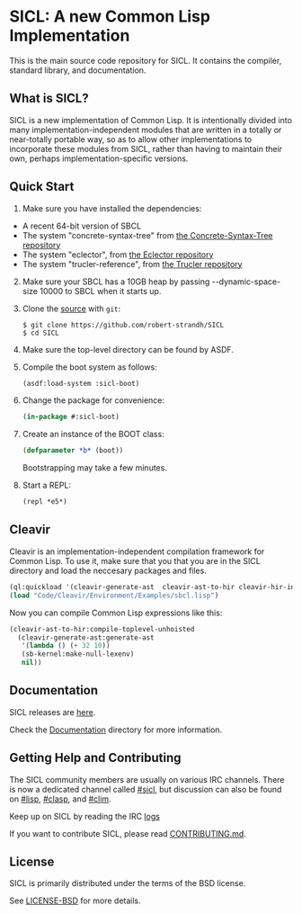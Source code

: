
# SICL: A new Common Lisp Implementation

This is the main source code repository for SICL. It contains the compiler,
standard library, and documentation.

## What is SICL?

SICL is a new implementation of Common
Lisp. It is intentionally
divided into many implementation-independent modules that are written
in a totally or near-totally portable way, so as to allow other
implementations to incorporate these modules from SICL, rather than
having to maintain their own, perhaps implementation-specific
versions.

## Quick Start

1. Make sure you have installed the dependencies:

[the Concrete-Syntax-Tree repository]:https://github.com/robert-strandh/Concrete-Syntax-Tree
[the Eclector repository]:https://github.com/robert-strandh/Eclector
[the Trucler repository]:https://github.com/robert-strandh/Trucler

   * A recent 64-bit version of SBCL
   * The system "concrete-syntax-tree" from [the Concrete-Syntax-Tree repository]
   * The system "eclector", from [the Eclector repository]
   * The system "trucler-reference", from [the Trucler repository]

2. Make sure your SBCL has a 10GB heap by passing --dynamic-space-size
   10000 to SBCL when it starts up.

3. Clone the [source] with `git`:

   ```
   $ git clone https://github.com/robert-strandh/SICL
   $ cd SICL
   ```

4. Make sure the top-level directory can be found by ASDF.

5. Compile the boot system as follows:

   ```lisp
   (asdf:load-system :sicl-boot)
   ```

6. Change the package for convenience:

   ```lisp
   (in-package #:sicl-boot)
   ```

7. Create an instance of the BOOT class:

   ```lisp
   (defparameter *b* (boot))
   ```

   Bootstrapping may take a few minutes.

8. Start a REPL:

   ```lisp
   (repl *e5*)
   ```

[source]: https://github.com/robert-strandh/SICL

## Cleavir

Cleavir is an implementation-independent compilation framework for Common Lisp. To use it, make sure that you that you are in the SICL directory and load the neccesary packages and files.

```lisp
(ql:quickload '(cleavir-generate-ast  cleavir-ast-to-hir cleavir-hir-interpreter))
(load "Code/Cleavir/Environment/Examples/sbcl.lisp")
```

Now you can compile Common Lisp expressions like this:

```lisp
(cleavir-ast-to-hir:compile-toplevel-unhoisted
  (cleavir-generate-ast:generate-ast
   '(lambda () (+ 32 10))
   (sb-kernel:make-null-lexenv)
   nil))
```

## Documentation

SICL releases are [here].

[Documentation]:https://github.com/robert-strandh/SICL/tree/master/Specification

Check the [Documentation] directory for more information.

[here]:https://github.com/robert-strandh/SICL/blob/master/RELEASES.md

[CONTRIBUTING.md]: https://github.com/robert-strandh/SICL/blob/master/CONTRIBUTING.md

## Getting Help and Contributing

The SICL community members are usually on various IRC channels.  There
is now a dedicated channel called [#sicl], but discussion can also be
found on [#lisp], [#clasp], and [#clim].

[#sicl]: https://webchat.freenode.net/
[logs]:https://irclog.tymoon.eu/freenode/%23sicl
[#lisp]: https://webchat.freenode.net/
[#clasp]: https://webchat.freenode.net/
[#clim]: https://webchat.freenode.net/


[LICENSE-BSD]:https://github.com/robert-strandh/SICL/blob/master/LICENSE

Keep up on SICL by reading the IRC [logs]

If you want to contribute SICL, please read [CONTRIBUTING.md].

## License

SICL is primarily distributed under the terms of the BSD license.

See [LICENSE-BSD] for more details.



